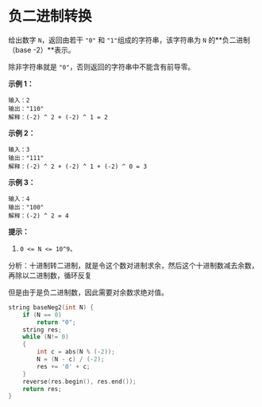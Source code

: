 # 负二进制转换

给出数字 `N`，返回由若干 `"0"` 和 `"1"`组成的字符串，该字符串为 `N` 的**负二进制（base -2）**表示。

除非字符串就是 `"0"`，否则返回的字符串中不能含有前导零。

 

**示例 1：**

```
输入：2
输出："110"
解释：(-2) ^ 2 + (-2) ^ 1 = 2
```

**示例 2：**

```
输入：3
输出："111"
解释：(-2) ^ 2 + (-2) ^ 1 + (-2) ^ 0 = 3
```

**示例 3：**

```
输入：4
输出："100"
解释：(-2) ^ 2 = 4
```

 

**提示：**

1. `0 <= N <= 10^9`、

分析：十进制转二进制，就是令这个数对进制求余，然后这个十进制数减去余数，再除以二进制数，循环反复

但是由于是负二进制数，因此需要对余数求绝对值。

~~~c++
string baseNeg2(int N) {
    if (N == 0)
        return "0";
    string res;
    while (N!= 0)
    {
        int c = abs(N % (-2));
        N = (N - c) / (-2);
        res += '0' + c;
    }
    reverse(res.begin(), res.end());
    return res;
}
~~~

